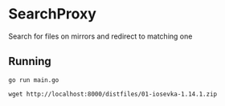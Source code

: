 # SearchProxy
Search for files on mirrors and redirect to matching one


## Running

`go run main.go`

`wget http://localhost:8000/distfiles/01-iosevka-1.14.1.zip`